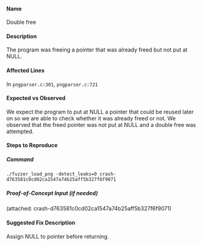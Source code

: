 #### Name
Double free

#### Description

The program was freeing a pointer that was already freed but not put at NULL.

#### Affected Lines
In `pngparser.c:301`, `pngparser.c:721`

#### Expected vs Observed
We expect the program to put at NULL a pointer that could be reused later on so we are able to check whether it was already freed or not. We observed that the freed pointer was not put at NULL and a double free was attempted.

#### Steps to Reproduce

##### Command

```
./fuzzer_load_png -detect_leaks=0 crash-d763581c0cd02ca1547a74b25aff5b327f6f9071
```
##### Proof-of-Concept Input (if needed)
(attached: crash-d763581c0cd02ca1547a74b25aff5b327f6f9071)

#### Suggested Fix Description
Assign NULL to pointer before returning.
